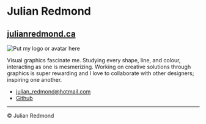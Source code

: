 # Julian Redmond

## [julianredmond.ca](https://julianredmond.ca)

![Put my logo or avatar here](something.jpg)

Visual graphics fascinate me. Studying every shape, line, and colour, interacting as one is mesmerizing. Working on creative solutions through graphics is super rewarding and I love to collaborate with other designers; inspiring one another.

- [julian_redmond@hotmail.com](mailto:julian_redmond@hotmail.com)
- [Github](https://github.com/julianredmond)

---

© Julian Redmond
